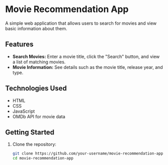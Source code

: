 # Movie Recommendation App

A simple web application that allows users to search for movies and view basic information about them.

## Features

- **Search Movies:** Enter a movie title, click the "Search" button, and view a list of matching movies.
- **Movie Information:** See details such as the movie title, release year, and type.

## Technologies Used

- HTML
- CSS
- JavaScript
- OMDb API for movie data

## Getting Started

1. Clone the repository:

   ```bash
   git clone https://github.com/your-username/movie-recommendation-app.git
   cd movie-recommendation-app
